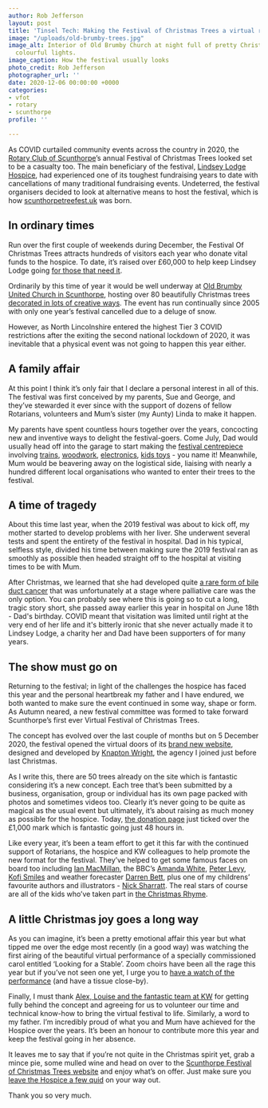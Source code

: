 ```yaml
---
author: Rob Jefferson
layout: post
title: 'Tinsel Tech: Making the Festival of Christmas Trees a virtual reality'
image: "/uploads/old-brumby-trees.jpg"
image_alt: Interior of Old Brumby Church at night full of pretty Christmas trees with
  colourful lights.
image_caption: How the festival usually looks
photo_credit: Rob Jefferson
photographer_url: ''
date: 2020-12-06 00:00:00 +0000
categories:
- vfot
- rotary
- scunthorpe
profile: ''

---
```

As COVID curtailed community events across the country in 2020, the [Rotary Club of Scunthorpe](https://www.rotary-ribi.org/clubs/homepage.php?ClubID=238)’s annual Festival of Christmas Trees looked set to be a casualty too. The main beneficiary of the festival, [Lindsey Lodge Hospice](https://www.lindseylodgehospice.org.uk/), had experienced one of its toughest fundraising years to date with cancellations of many traditional fundraising events. Undeterred, the festival organisers decided to look at alternative means to host the festival, which is how [scunthorpetreefest.uk](http://scunthorpetreefest.uk/?utm_source=robjefferson.uk&utm_medium=referral&utm_campaign=festivaloftrees&utm_content=robs-blog) was born.

## In ordinary times

Run over the first couple of weekends during December, the Festival Of Christmas Trees attracts hundreds of visitors each year who donate vital funds to the hospice. To date, it’s raised over £60,000 to help keep Lindsey Lodge going [for those that need it](https://www.lindseylodgehospice.org.uk/patients-families/our-care/).

Ordinarily by this time of year it would be well underway at [Old Brumby United Church in Scunthorpe](https://oldbrumby.com/), hosting over 80 beautifully Christmas trees [decorated in lots of creative ways](http://scunthorpetreefest.uk/history/?utm_source=robjefferson.uk&utm_medium=referral&utm_campaign=festivaloftrees&utm_content=robs-blog). The event has run continually since 2005 with only one year’s festival cancelled due to a deluge of snow.

However, as North Lincolnshire entered the highest Tier 3 COVID restrictions after the exiting the second national lockdown of 2020, it was inevitable that a physical event was not going to happen this year either.

## A family affair

At this point I think it’s only fair that I declare a personal interest in all of this. The festival was first conceived by my parents, Sue and George, and they’ve stewarded it ever since with the support of dozens of fellow Rotarians, volunteers and Mum’s sister (my Aunty) Linda to make it happen.

My parents have spent countless hours together over the years, concocting new and inventive ways to delight the festival-goers. Come July, Dad would usually head off into the garage to start making the [festival centrepiece](http://scunthorpetreefest.uk/history/?utm_source=robjefferson.uk&utm_medium=referral&utm_campaign=festivaloftrees&utm_content=robs-blog) involving [trains](https://www.facebook.com/rcofscunthorpe/photos/a.2077569145619779/2077569972286363), [woodwork](https://photos.google.com/share/AF1QipORcuQK9LXwHrPPa0kyDvj7YAbviLqSDvlgIJEiboUqinaYR4h4a1MCnjdYIwN1rw/photo/AF1QipOsZOZzkSEz_OZNGYqY-OwL4PcuHT7yj7fc7GqD?key=UzhFZ1BMUmYtNnA5Q3AwWV9DRXVSai1GMHJyVTFn), [electronics](https://www.facebook.com/rcofscunthorpe/photos/a.2077569145619779/2077571568952870), [kids toys](https://photos.google.com/share/AF1QipORcuQK9LXwHrPPa0kyDvj7YAbviLqSDvlgIJEiboUqinaYR4h4a1MCnjdYIwN1rw/photo/AF1QipN24TrwMwaAFUZ2iLqiwtAvWCXo0ExP73R7rToo?key=UzhFZ1BMUmYtNnA5Q3AwWV9DRXVSai1GMHJyVTFn) - you name it! Meanwhile, Mum would be beavering away on the logistical side, liaising with nearly a hundred different local organisations who wanted to enter their trees to the festival.

## A time of tragedy

About this time last year, when the 2019 festival was about to kick off, my mother started to develop problems with her liver. She underwent several tests and spent the entirety of the festival in hospital. Dad in his typical, selfless style, divided his time between making sure the 2019 festival ran as smoothly as possible then headed straight off to the hospital at visiting times to be with Mum.

After Christmas, we learned that she had developed quite [a rare form of bile duct cancer](https://ammf.org.uk/) that was unfortunately at a stage where palliative care was the only option. You can probably see where this is going so to cut a long, tragic story short, she passed away earlier this year in hospital on June 18th - Dad's birthday. COVID meant that visitation was limited until right at the very end of her life and it's bitterly ironic that she never actually made it to Lindsey Lodge, a charity her and Dad have been supporters of for many years.

## The show must go on

Returning to the festival; in light of the challenges the hospice has faced this year and the personal heartbreak my father and I have endured, we both wanted to make sure the event continued in some way, shape or form. As Autumn neared, a new festival committee was formed to take forward Scunthorpe’s first ever Virtual Festival of Christmas Trees.

The concept has evolved over the last couple of months but on 5 December 2020, the festival opened the virtual doors of its [brand new website](http://scunthorpetreefest.uk/?utm_source=robjefferson.uk&utm_medium=referral&utm_campaign=festivaloftrees&utm_content=robs-blog), designed and developed by [Knapton Wright](https://knaptonwright.co.uk/?utm_source=robjefferson.uk&utm_medium=referral&utm_campaign=festivaloftrees&utm_content=robs-blog), the agency I joined just before last Christmas.

As I write this, there are 50 trees already on the site which is fantastic considering it’s a new concept. Each tree that’s been submitted by a business, organisation, group or individual has its own page packed with photos and sometimes videos too. Clearly it’s never going to be quite as magical as the usual event but ultimately, it’s about raising as much money as possible for the hospice. Today, [the donation page](https://www.justgiving.com/campaign/2020festivaloftrees) just ticked over the £1,000 mark which is fantastic going just 48 hours in.

Like every year, it’s been a team effort to get it this far with the continued support of Rotarians, the hospice and KW colleagues to help promote the new format for the festival. They’ve helped to get some famous faces on board too including [Ian MacMillan](https://www.youtube.com/watch?v=1S0iZpEUHIE), the BBC’s [Amanda White](https://www.youtube.com/watch?v=PB_uj7l5TeU&t=1s), [Peter Levy](https://www.youtube.com/watch?v=c4B67pwXQ30), [Kofi Smiles](https://www.youtube.com/watch?v=MCrnI4YVH2A&t=24s) and weather forecaster [Darren Bett](https://www.youtube.com/watch?v=u9ELatQAouY), plus one of my childrens’ favourite authors and illustrators - [Nick Sharratt](https://www.youtube.com/watch?v=NXcpdBgCU8o). The real stars of course are all of the kids who’ve taken part in [the Christmas Rhyme](https://scunthorpetreefest.uk/christmas-rhyme/).

## A little Christmas joy goes a long way

As you can imagine, it’s been a pretty emotional affair this year but what tipped me over the edge most recently (in a good way) was watching the first airing of the beautiful virtual performance of a specially commissioned carol entitled ‘Looking for a Stable’. Zoom choirs have been all the rage this year but if you’ve not seen one yet, I urge you to [have a watch of the performance](https://www.youtube.com/watch?v=XUnU_bvH55Y) (and have a tissue close-by).

Finally, I must thank [Alex, Louise and the fantastic team at KW](https://knaptonwright.co.uk/team/?utm_source=robjefferson.uk&utm_medium=referral&utm_campaign=festivaloftrees&utm_content=robs-blog) for getting fully behind the concept and agreeing for us to volunteer our time and technical know-how to bring the virtual festival to life. Similarly, a word to my father. I’m incredibly proud of what you and Mum have achieved for the Hospice over the years. It’s been an honour to contribute more this year and keep the festival going in her absence.

It leaves me to say that if you’re not quite in the Christmas spirit yet, grab a mince pie, some mulled wine and head on over to the [Scunthorpe Festival of Christmas Trees website](http://scunthorpetreefest.uk/?utm_source=robjefferson.uk&utm_medium=referral&utm_campaign=festivaloftrees&utm_content=robs-blog) and enjoy what’s on offer. Just make sure you [leave the Hospice a few quid](https://www.justgiving.com/campaign/2020festivaloftrees) on your way out.

Thank you so very much.